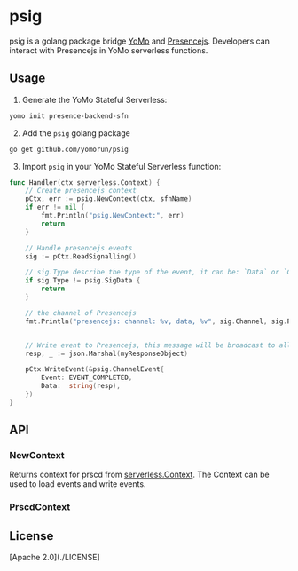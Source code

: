 # psig

psig is a golang package bridge [YoMo](https://github.com/yomorun/yomo) and [Presencejs](https://presence.js.org).
Developers can interact with Presencejs in YoMo serverless functions.

## Usage

1. Generate the YoMo Stateful Serverless:

```sh
yomo init presence-backend-sfn
```

2. Add the `psig` golang package

```sh
go get github.com/yomorun/psig
```

3. Import `psig` in your YoMo Stateful Serverless function:

```go
func Handler(ctx serverless.Context) {
	// Create presencejs context
	pCtx, err := psig.NewContext(ctx, sfnName)
	if err != nil {
		fmt.Println("psig.NewContext:", err)
		return
	}

	// Handle presencejs events
	sig := pCtx.ReadSignalling()

	// sig.Type describe the type of the event, it can be: `Data` or `Control`
	if sig.Type != psig.SigData {
		return
	}

	// the channel of Presencejs
	fmt.Println("presencejs: channel: %v, data, %v", sig.Channel, sig.Payload)


	// Write event to Presencejs, this message will be broadcast to all clients in the channel
	resp, _ := json.Marshal(myResponseObject)

	pCtx.WriteEvent(&psig.ChannelEvent{
		Event: EVENT_COMPLETED,
		Data:  string(resp),
	})
}
```

## API

### NewContext

Returns context for prscd from [serverless.Context](https://yomo.run/docs/api/sfn#sfnsethandlerfn-asynchandler-error). The Context can be used to load events and write events.

### PrscdContext

## License

[Apache 2.0](./LICENSE]
